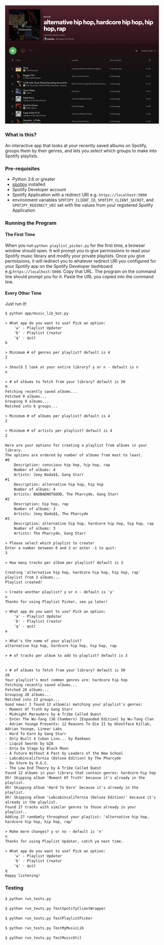 ![Spotify Playlist](https://github.com/okjuan/music-lib-bot/raw/master/imgs/sample3.png)

### What is this?
An interactive app that looks at your recently saved albums on Spotify, groups them by their genres, and lets you select which groups to make into Spotify playlists.

### Pre-requisites
- Python 3.6 or greater
- [spotipy](https://pypi.org/project/spotipy/) installed
- Spotify Developer account
- Spotify Application with a redirect URI e.g. `https://localhost:5000`
- environment variables `SPOTIPY_CLIENT_ID`, `SPOTIPY_CLIENT_SECRET`, and `SPOTIPY_REDIRECT_URI` set with the values from your registered Spotify Application

### Running the Program
#### The First Time
When you run `python playlist_picker.py` for the first time, a browser window should open. It will prompt you to give permissions to read your Spotify music library and modify your private playlists. Once you give permissions, it will redirect you to whatever redirect URI you configured for your Spotify app on the Spotify Developer dashboard e.g.`https://localhost:5000`. Copy that URL. The program on the command line should prompt you for it. Paste the URL you copied into the command line.

#### Every Other Time
Just run it!
```
$ python app/music_lib_bot.py

> What app do you want to use? Pick an option:
	'a' - Playlist Updater
	'b' - Playlist Creator
	'q' - quit
b

> Minimum # of genres per playlist? default is 4
2

> Should I look at your entire library? y or n - default is n
n

> # of albums to fetch from your library? default is 50
9
Fetching recently saved albums...
Fetched 9 albums...
Grouping 9 albums...
Matched into 6 groups...

> Minimum # of albums per playlist? default is 4
2

> Minimum # of artists per playlist? default is 4
2

Here are your options for creating a playlist from albums in your library.
The options are ordered by number of albums from most to least.
#0
	Description: conscious hip hop, hip hop, rap
	Number of albums: 4
	Artists: Joey Bada$$, Gang Starr
#1
	Description: alternative hip hop, hip hop
	Number of albums: 4
	Artists: BADBADNOTGOOD, The Pharcyde, Gang Starr
#2
	Description: hip hop, rap
	Number of albums: 3
	Artists: Joey Bada$$, The Pharcyde
#3
	Description: alternative hip hop, hardcore hip hop, hip hop, rap
	Number of albums: 3
	Artists: The Pharcyde, Gang Starr

> Please select which playlist to create!
Enter a number between 0 and 3 or enter -1 to quit:
3

> How many tracks per album per playlist? default is 3

Creating 'alternative hip hop, hardcore hip hop, hip hop, rap' playlist from 3 albums...
Playlist created!

> Create another playlist? y or n - default is 'y'
n
Thanks for using Playlist Picker, see ya later!

> What app do you want to use? Pick an option:
	'a' - Playlist Updater
	'b' - Playlist Creator
	'q' - quit
a

> What's the name of your playlist?
alternative hip hop, hardcore hip hop, hip hop, rap

> # of tracks per album to add to playlist? default is 3


> # of albums to fetch from your library? default is 50
20
Your playlist's most common genres are: hardcore hip hop
Fetching recently saved albums...
Fetched 20 albums...
Grouping 20 albums...
Matched into 23 groups...
Good news! I found 12 album(s) matching your playlist's genres:
- Moment Of Truth by Gang Starr
- Midnight Marauders by A Tribe Called Quest
- Enter The Wu-Tang (36 Chambers) [Expanded Edition] by Wu-Tang Clan
- Adrian Younge Presents: 12 Reasons To Die II by Ghostface Killah, Adrian Younge, Linear Labs
- Hard To Earn by Gang Starr
- Only Built 4 Cuban Linx... by Raekwon
- Liquid Swords by GZA
- Enta Da Stage by Black Moon
- A Future Without A Past by Leaders of the New School
- Labcabincalifornia (Deluxe Edition) by The Pharcyde
- Da Storm by O.G.C.
- The Low End Theory by A Tribe Called Quest
Found 12 albums in your library that contain genres: hardcore hip hop
Oh! Skipping album 'Moment Of Truth' because it's already in the playlist.
Oh! Skipping album 'Hard To Earn' because it's already in the playlist.
Oh! Skipping album 'Labcabincalifornia (Deluxe Edition)' because it's already in the playlist.
Found 27 tracks with similar genres to those already in your playlist..
Adding 27 randomly throughout your playlist: 'alternative hip hop, hardcore hip hop, hip hop, rap'

> Make more changes? y or no - default is 'n'
n
Thanks for using Playlist Updater, catch ya next time.

> What app do you want to use? Pick an option:
	'a' - Playlist Updater
	'b' - Playlist Creator
	'q' - quit
q
Happy listening!
```

### Testing
```
$ python run_tests.py

$ python run_tests.py TestSpotifyClientWrapper

$ python run_tests.py TestPlaylistPicker

$ python run_tests.py TestMyMusicLib

$ python run_tests.py TestMusicUtil
```